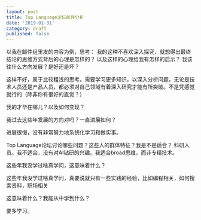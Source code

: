 ```yaml
---
layout: post
title: Top Language论坛邮件分析
date: '2019-01-31'
category: draft
published: false
---
```


以我在邮件组里发的内容为例，思考：
我的这种不喜欢深入探究，就想得出最终结论的思维方式背后的心理是怎样的？
以及这样的心理给我有怎样的启示？
我该往什么方向发展？是好还是坏？

这样不好，属于比较粗浅的思考。需要学习更多知识，以深入分析问题。无论是技术人员还是产品人员，都必须对自己领域有着深入研究才能有所突破。不是凭感觉就行的（除非你有很好的直觉？）

我的才华在哪儿？以及如何变现？

我过去这些年发展的方向对吗？一直进展如何？

进展很慢，没有非常努力地系统化学习和做实事。

Top Language论坛讨论哪些问题？这些人的群体特征？我是不是适合？
科研人员。我不适合，没有对AI钻研的兴趣。我适合broad思维，而非专精技术。

这些年我没学过啥真学问，这意味着什么？

这些年我没学过啥真学问，真要说就只有一些实践的经验，比如编程相关，如何搜索资料，职场相关

这意味着什么？我能从中学到什么？

要多学习。